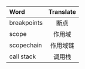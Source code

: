 
| Word | Translate |
| :--- | :---: |
|breakpoints| 断点 |
|scope| 作用域 |
|scopechain| 作用域链 |
|call stack| 调用栈 | 

